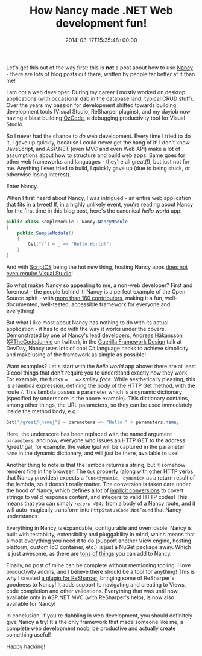 ﻿---
title: How Nancy made .NET Web development fun!
date: 2014-03-17T15:35:48+00:00
---
Let's get this out of the way first: this is **not** a post about how to use [Nancy](http://nancyfx.org/) - there are lots of blog posts out there, written by people far better at it than me!

I am not a web developer. During my career I mostly worked on desktop applications (with occasional dab in the database land, typical CRUD stuff). Over the years my passion for development shifted towards building development tools (Visual Studio, ReSharper plugins), and my dayjob now having a blast building [OzCode](http://www.oz-code.com/), a debugging productivity tool for Visual Studio.

<!-- more -->

So I never had the chance to *do* web development. Every time I tried to do it, I gave up quickly, because I could never get the hang of it! I don't know JavaScript, and ASP.NET (even MVC and even Web API) make a lot of assumptions about how to structure and build web apps. Same goes for other web frameworks and languages - they're all great(!), but just not for me. Anything I ever tried to build, I quickly gave up (due to being stuck, or otherwise losing interest).

Enter Nancy.

When I first heard about Nancy, I was intrigued - an entire web application that fits in a tweet! If, in a highly unlikely event, you're reading about Nancy for the first time in this blog post, here's the canonical *hello world* app:

```csharp
public class SampleModule : Nancy.NancyModule
{
    public SampleModule()
    {
        Get["/"] = _ => "Hello World!";
    }
}
```

And with [ScriptCS](http://scriptcs.net/) being the hot new thing, hosting Nancy apps [does not even require Visual Studio](https://github.com/adamralph/scriptcs-nancy)!

So what makes Nancy so appealing to me, a non-web developer? First and foremost - the people behind it! Nancy is a perfect example of the Open Source spirit - with [more than 160 contributors](http://nancyfx.org/contribs.html), making it a fun, well-documented, well-tested, accessible framework for everyone and everything!

But what I like most about Nancy has nothing to do with its actual application - it has to do with the way it works under the covers. Demonstrated by one of Nancy's lead developers, Andreas Håkansson ([@TheCodeJunkie](https://twitter.com/TheCodeJunkie) on twitter), in the [Guerilla Framework Design](https://www.youtube.com/watch?v=7jg0u-YaRxQ) talk at DevDay, Nancy uses lots of cool C# language hacks to achieve simplicity and make using of the framework as simple as possible!

Want examples? Let's start with the *hello world* app above: there are at least 3 cool things that don't require you to understand exactly how they work. For example, the funky `= _ =>` *smiley face*. While aesthetically pleasing, this is a lambda expression, defining the body of the HTTP Get method, with the route */*. This lambda passes a parameter which is a dynamic dictionary (specified by underscore in the above example). This dictionary contains, among other things, the URL parameters, so they can be used immediately inside the method body, e.g.:

```csharp
Get["/greet/{name}"] = parameters => "Hello " + parameters.name;
```

Here, the underscore has been replaced with the named argument `parameters`, and now, everyone who issues an HTTP GET to the address /greet/Igal, for example, the value *Igal* will be captured in the parameter `name` in the dynamic dictionary, and will just be there, available to use!

Another thing to note is that the lambda returns a string, but it somehow renders fine in the browser. The `Get` property (along with other HTTP verbs that Nancy provides) expects a `Func<dynamic, dynamic>` as a return result of the lambda, so it doesn't really matter. The conversion is taken care under the hood of Nancy, which defines a lot of [implicit conversions](http://msdn.microsoft.com/en-us/library/z5z9kes2.aspx) to covert strings to valid response content, and integers to valid HTTP codes! This means that you can simply *`return 404;`* from a body of a Nancy route, and it will auto-magically transform into `HttpStatusCode.NotFound` that Nancy understands.

Everything in Nancy is expandable, configurable and overridable. Nancy is built with testability, extensibility and pluggability in mind, which means that almost everything you need it to do (support another View engine, hosting platform, custom IoC container, etc.) is just a NuGet package away. Which is just awesome, as there are [tons of things](https://www.nuget.org/packages?q=nancy) you can add to Nancy.

Finally, no post of mine can be complete without mentioning tooling. I love productivity addins, and I believe there should be a tool for anything! This is why I created [a plugin for ReSharper](https://github.com/hmemcpy/Nancy.ReSharper), bringing some of ReSharper's goodness to Nancy! It adds support to navigating and creating to Views, code completion and other validations. Everything that was until now available only in ASP.NET MVC (with ReSharper's help), is now also available for Nancy!

In conclusion, if you're dabbling in web development, you should definitely give Nancy a try! It's the only framework that made someone like me, a complete web development noob, be productive and actually create something useful!

Happy hacking!
